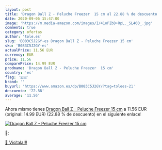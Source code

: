 ```yaml
---
layout: post
title: 'Dragon Ball Z - Peluche Freezer  15 cm al 22.88 % de descuento'
date: 2020-09-06 15:47:00
image: 'https://m.media-amazon.com/images/I/41oPZbD+RpL._SL400_.jpg'
comments: true
category: ofertas
author: 'tole.es'
slug: 'B083C5J2GY-es Dragon Ball Z - Peluche Freezer 15 cm'
sku: 'B083C5J2GY-es'
actualPrice: 11.56 EUR
currency: EUR
price: 11.56
comparePrice: 14.99 EUR
prodname: 'Dragon Ball Z - Peluche Freezer  15 cm'
country: 'es'
flag: '🇪🇸'
brand: ''
buyurl: 'https://www.amazon.es/dp/B083C5J2GY/?tag=tolees-21'
descuento: '22.88'
average: '11.56'
---
```


Ahora mismo tienes [Dragon Ball Z - Peluche Freezer  15 cm](https://www.amazon.es/dp/B083C5J2GY/?tag=tolees-21) a 11.56 EUR (original: 14.99 EUR) (22.88 %  de descuento) en el siguiente enlace!

[![Dragon Ball Z - Peluche Freezer  15 cm](https://m.media-amazon.com/images/I/41oPZbD+RpL._SL400_.jpg)](https://www.amazon.es/dp/B083C5J2GY/?tag=tolees-21)

🔎:


[🛒 Visítala!!!](https://www.amazon.es/dp/B083C5J2GY/?tag=tolees-21)
